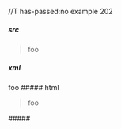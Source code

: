 //T has-passed:no
example 202
##### src
>
> foo
>  
##### xml
<?xml version="1.0" encoding="UTF-8"?>
<!DOCTYPE document SYSTEM "CommonMark.dtd">
<document xmlns="http://commonmark.org/xml/1.0">
  <block_quote>
    <paragraph>
      <text>foo</text>
    </paragraph>
  </block_quote>
</document>
##### html
<blockquote>
<p>foo</p>
</blockquote>
#####
